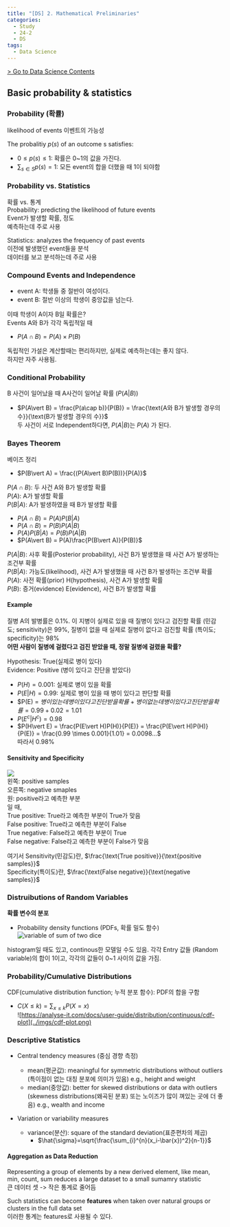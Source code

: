 ```yaml
---
title: "[DS] 2. Mathematical Preliminaries"
categories:
  - Study
  - 24-2
  - DS
tags:
  - Data Science
---
```


[> Go to Data Science Contents](../)

## Basic probability & statistics
### Probability (확률)
likelihood of events
이벤트의 가능성


The probalitiy $p(s)$ of an outcome s satisfies:    
- $0 \leq p(s) \leq 1$: 확률은 0~1의 값을 가진다.
- $\sum_{s\in S} p(s) = 1$: 모든 event의 합을 더했을 때 1이 되야함

### Probability vs. Statistics
확률 vs. 통계     
Probability: predicting the likelihood of future    events     
      Event가 발생할 확률, 정도   
예측하는데 주로 사용    


Statistics: analyzes the frequency of past events   
      이전에 발생했던 event들을 분석      
데이터를 보고 분석하는데 주로 사용

### Compound Events and Independence
- event A: 학생들 중 절반이 여성이다.
- event B: 절반 이상의 학생이 중앙값을 넘는다.

이때 학생이 A이자 B일 확률은?     
Events A와 B가 각각 독립적일 때   
- $P(A \cap B) = P(A) \times P(B)$    

독립적인 가설은 계산할때는 편리하지만, 실제로 예측하는데는 좋지 않다.   
하지만 자주 사용됨.

### Conditional Probability
B 사건이 일어났을 때 A사건이 일어날 확률 ($P(A\vert B)$)
- $P(A\vert B) = \frac{P(a\cap b)}{P(B)} = \frac{\text{A와 B가 발생할 경우의 수}}{\text{B가 발생할 경우의 수}}$   
두 사건이 서로 Independent하다면, $P(A\vert B)$는 $P(A)$
가 된다.    

### Bayes Theorem
베이즈 정리
- $P(B\vert A) = \frac{(P(A\vert B)P(B))}{P(A)}$  


$P(A\cap B)$: 두 사건 A와 B가 발생할 확률   
$P(A)$: A가 발생할 확률   
$P(B\vert A)$: A가 발생하였을 때 B가 발생할 확률    
- $P(A\cap B) = P(A)P(B\vert A)$    
- $P(A\cap B) = P(B)P(A\vert B)$    
- $P(A)P(B\vert A) = P(B)P(A\vert B)$  
- $P(A\vert B) = P(A)\frac{P(B\vert A)}{P(B)}$    

$P(A\vert B)$: 사후 확률(Posterior probability), 사건 B가 발생했을 때 사건 A가 발생하는 조건부 확률      
$P(B\vert A)$: 가능도(likelihood), 사건 A가 발생했을 때 사건 B가 발생하는 조건부 확률   
$P(A)$: 사전 확률(prior) H(hypothesis), 사건 A가 발생할 확률      
$P(B)$: 증거(evidence) E(evidence), 사건 B가 발생할 확률

#### Example
질병 A의 발병률은 0.1%. 이 지병이 실제로 있을 때 질병이 있다고 검진할 확률 (민감도; sensitivity)은 99%, 질병이 없을 때 실제로 질병이 없다고 검진할 확률 (특이도; specificity)는 98%   
**어떤 사람이 질병에 걸렸다고 검진 받았을 때, 정말 질병에 걸렸을 확률?**    


Hypothesis: True(실제로 병이 있다)    
Evidence: Positive (병이 있다고 진단을 받았다)    

- $P(H) = 0.001$: 실제로 병이 있을 확률
- $P(E\vert H) = 0.99$: 실제로 병이 있을 때 병이 있다고 판단할 확률
- $P(E) = $병이 있는데 병이 있다고 진단 받을 확률 + 병이 없는데 병이 있다고 진단 받을 확률 = 0.99 + 0.02 = 1.01$
- $P(E^c\vert H^c) = 0.98$    
- $P(H\vert E) = \frac{P(E\vert H)P(H)}{P(E)} = \frac{P(E\vert H)P(H)}{P(E)} = \frac{0.99 \times 0.001}{1.01} = 0.0098...$    
따라서 0.98%


#### Sensitivity and Specificity
![](../imgs/Sensitivity_and_specificity_1.png)    
왼쪽: positive samples      
오른쪽: negative smaples    
원: positive라고 예측한 부분    
일 때,    
True positive: True라고 예측한 부분이 True가 맞음     
False positive: True라고 예측한 부분이 False         
True negative: False라고 예측한 부분이 True     
False negative: False라고 예측한 부분이 False가 맞음   

여기서 Sensitivity(민감도)란, $\frac{\text{True positive}}{\text{positive samples}}$        
Specificity(특이도)란, $\frac{\text{False negative}}{\text{negative samples}}$    



### Distruibutions of Random Variables
**확률 변수의 분포**
- Probability density functions (PDFs, 확률 밀도 함수)    
![variable of sum of two dice](../imgs/PDFs.png)    

histogram일 때도 있고, continous한 모델일 수도 있음.
각각 Entry 값들 (Random variable)의 합이 1이고, 각각의 값들이 0~1 사이의 값을 가짐.

### Probability/Cumulative Distributions
CDF(cumulative distribution function; 누적 분포 함수): PDF의 합을 구함
- $C(X \leq k) = \sum_{x\leq k} P(X=x)$   
![https://analyse-it.com/docs/user-guide/distribution/continuous/cdf-plot](../imgs/cdf-plot.png)      

### Descriptive Statistics

- Central tendency measures (중심 경향 측정)
  - mean(평균값): meaningful for symmetric distributions without outliers (특이점이 없는 대칭 분포에 의미가 있음) e.g., height and weight
  - median(중앙값): better for skewed distributions or data with outliers (skewness distributions(왜곡된 분포) 또는 노이즈가 많이 껴있는 곳에 더 좋음) e.g., wealth and income

- Variation or variability measures
  - variance(분산): square of the standard deviation(표준편차의 제곱)
    - $\hat{\sigma}=\sqrt{\frac{\sum_{i}^{n}(x_i-\bar{x})^2}{n-1}}$

#### Aggregation as Data Reduction
Representing a group of elements by a new derived element, like mean, min, count, sum reduces a large dataset to a small sumamry statistic    
큰 데이터 셋 -> 작은 통계로 줄어듬    

Such statistics can become **features** when taken over natural groups or clusters in the full data set   
이러한 통계는 features로 사용될 수 있다.